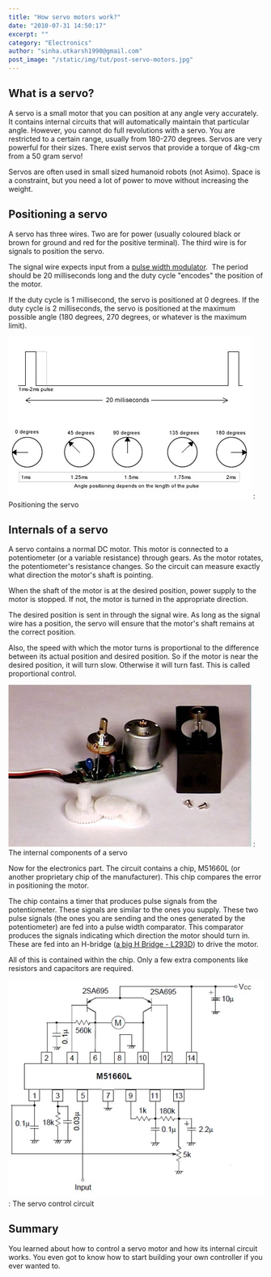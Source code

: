 ```yaml
---
title: "How servo motors work?"
date: "2010-07-31 14:50:17"
excerpt: ""
category: "Electronics"
author: "sinha.utkarsh1990@gmail.com"
post_image: "/static/img/tut/post-servo-motors.jpg"
---
```



## What is a servo?

A servo is a small motor that you can position at any angle very accurately. It contains internal circuits that will automatically maintain that particular angle. However, you cannot do full revolutions with a servo. You are restricted to a certain range, usually from 180-270 degrees. Servos are very powerful for their sizes. There exist servos that provide a torque of 4kg-cm from a 50 gram servo!

Servos are often used in small sized humanoid robots (not Asimo). Space is a constraint, but you need a lot of power to move without increasing the weight. 

## Positioning a servo

A servo has three wires. Two are for power (usually coloured black or brown for ground and red for the positive terminal). The third wire is for signals to position the servo.

The signal wire expects input from a [pulse width modulator](/tutorials/pulse-width-modulators/).  The period should be 20 milliseconds long and the duty cycle "encodes" the position of the motor. 

If the duty cycle is 1 millisecond, the servo is positioned at 0 degrees. If the duty cycle is 2 milliseconds, the servo is positioned at the maximum possible angle (180 degrees, 270 degrees, or whatever is the maximum limit).

![Positioning the servo](/static/img/tut/servo-position-pulses.jpg)
: Positioning the servo

## Internals of a servo

A servo contains a normal DC motor. This motor is connected to a potentiometer (or a variable resistance) through gears. As the motor rotates, the potentiometer's resistance changes. So the circuit can measure exactly what direction the motor's shaft is pointing.

When the shaft of the motor is at the desired position, power supply to the motor is stopped. If not, the motor is turned in the appropriate direction. 

The desired position is sent in through the signal wire. As long as the signal wire has a position, the servo will ensure that the motor's shaft remains at the correct position.

Also, the speed with which the motor turns is proportional to the difference between its actual position and desired position. So if the motor is near the desired position, it will turn slow. Otherwise it will turn fast. This is called proportional control. 

![The internal components of a servo](/static/img/tut/how-servo-works-1.jpg)
: The internal components of a servo

Now for the electronics part. The circuit contains a chip, M51660L (or another proprietary chip of the manufacturer). This chip compares the error in positioning the motor.

The chip contains a timer that produces pulse signals from the potentiometer. These signals are similar to the ones you supply. These two pulse signals (the ones you are sending and the ones generated by the potentiometer) are fed into a pulse width comparator. This comparator produces the signals indicating which direction the motor should turn in. These are fed into an H-bridge ([a big H Bridge - L293D](/tutorials/l293d-an-h-bridge/)) to drive the motor.

All of this is contained within the chip. Only a few extra components like resistors and capacitors are required.

![The servo control circuit](/static/img/tut/servo-control-circuit.jpg)
: The servo control circuit

## Summary

You learned about how to control a servo motor and how its internal circuit works. You even got to know how to start building your own controller if you ever wanted to.
